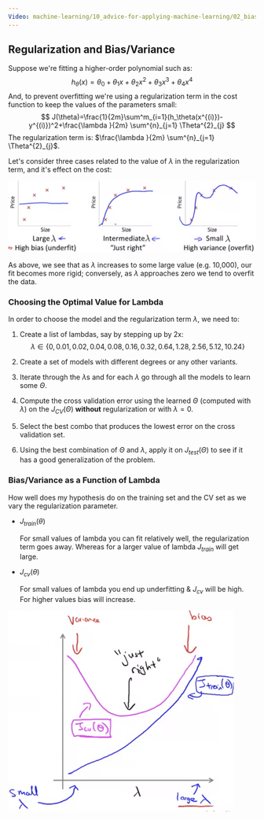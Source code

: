 ```yaml
---
Video: machine-learning/10_advice-for-applying-machine-learning/02_bias-vs-variance/03_regularization-and-bias-variance.mp4
---
```


## Regularization and Bias/Variance

Suppose we're fitting a higher-order polynomial such as:
$$
h_\theta(x)=\theta_0+\theta_1x+\theta_2x^2+\theta_3x^3+\theta_4x^4
$$
And, to prevent overfitting we're using a regularization term in the cost function to keep the values of the parameters small:
$$
J(\theta)=\frac{1}{2m}\sum^m_{i=1}(h_\theta(x^{(i)})-y^{(i)})^2+\frac{\lambda }{2m} \sum^{n}_{j=1} \Theta^{2}_{j}
$$
The regularization term is: $\frac{\lambda }{2m} \sum^{n}_{j=1} \Theta^{2}_{j}$.

Let's consider three cases related to the value of $\lambda$ in the regularization term, and it's effect on the cost:

<img src="05-regularization-and-bias-variance.assets/image-20210507064102048.png" alt="image-20210507064102048" style="zoom:50%;" />

As above, we see that as $\lambda$ increases to some large value (e.g. 10,000), our fit becomes more rigid; conversely, as $\lambda$ approaches zero we tend to overfit the data.

### Choosing the Optimal Value for Lambda

In order to choose the model and the regularization term $\lambda$, we need to:

1. Create a list of lambdas, say by stepping up by 2x:
   $$
   \lambda \in \{0,0.01,0.02,0.04,0.08,0.16,0.32,0.64,1.28,2.56,5.12,10.24\}
   $$

2. Create a set of models with different degrees or any other variants.

3. Iterate through the $\lambda$s and for each $\lambda$ go through all the models to learn some $\Theta$.

4. Compute the cross validation error using the learned $\Theta$ (computed with $\lambda$) on the $J_{CV}(\Theta)$ **without** regularization or with $\lambda=0$.

5. Select the best combo that produces the lowest error on the cross validation set.

6. Using the best combination of $\Theta$ and $\lambda$, apply it on $J_{test}(\Theta)$ to see if it has a good generalization of the problem.

### Bias/Variance as a Function of Lambda

How well does my hypothesis do on the training set and the CV set as we vary the regularization parameter.

* $J_{train}(\theta)$

  For small values of lambda you can fit relatively well, the regularization term goes away.  Whereas for a larger value of lambda $J_{train}$ will get large.

* $J_{cv}(\theta)$

  For small values of lambda you end up underfitting & $J_{cv}$ will be high.  For higher values bias will increase.

<img src="05-regularization-and-bias-variance.assets/image-20210507074020468.png" alt="image-20210507074020468" style="zoom:50%;" />

